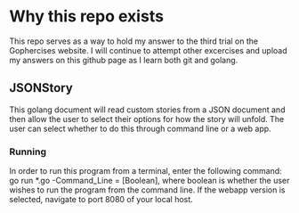 # Why this repo exists

This repo serves as a way to hold my answer to the third trial on the Gophercises website. I will continue to attempt other excercises and upload my answers on this github page as I learn both git and golang.
## JSONStory

This golang document will read custom stories from a JSON document and then allow the user to select their options for how the story will unfold. The user can select whether to do this through command line or a web app.

### Running
In order to run this program from a terminal, enter the following command: go run *.go -Command_Line = [Boolean], where boolean is whether the user wishes to run the program from the command line. If the webapp version is selected, navigate to port 8080 of your local host.
